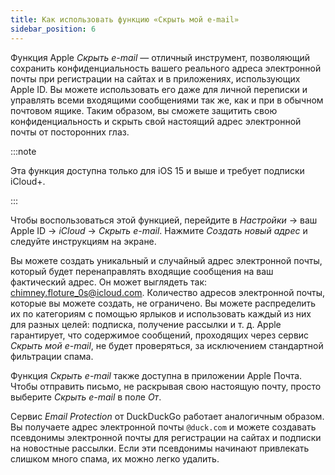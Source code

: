 ```yaml
---
title: Как использовать функцию «Скрыть мой e-mail»
sidebar_position: 6
---
```


Функция Apple *Скрыть e-mail* — отличный инструмент, позволяющий сохранить конфиденциальность вашего реального адреса электронной почты при регистрации на сайтах и в приложениях, использующих Apple ID. Вы можете использовать его даже для личной переписки и управлять всеми входящими сообщениями так же, как и при в обычном почтовом ящике. Таким образом, вы сможете защитить свою конфиденциальность и скрыть свой настоящий адрес электронной почты от посторонних глаз.

:::note

Эта функция доступна только для iOS 15 и выше и требует подписки iCloud+.

:::

Чтобы воспользоваться этой функцией, перейдите в *Настройки* → ваш Apple ID → *iCloud* → *Скрыть e-mail*. Нажмите *Создать новый адрес* и следуйте инструкциям на экране.

Вы можете создать уникальный и случайный адрес электронной почты, который будет перенаправлять входящие сообщения на ваш фактический адрес. Он может выглядеть так: chimney.floture_0s@icloud.com. Количество адресов электронной почты, которые вы можете создать, не ограничено. Вы можете распределить их по категориям с помощью ярлыков и использовать каждый из них для разных целей: подписка, получение рассылки и т. д. Apple гарантирует, что содержимое сообщений, проходящих через сервис *Скрыть мой e-mail*, не будет проверяться, за исключением стандартной фильтрации спама.

Функция *Скрыть e-mail* также доступна в приложении Apple Почта. Чтобы отправить письмо, не раскрывая свою настоящую почту, просто выберите *Скрыть e-mail* в поле *От*.

Сервис *Email Protection* от DuckDuckGo работает аналогичным образом. Вы получаете адрес электронной почты `@duck.com` и можете создавать псевдонимы электронной почты для регистрации на сайтах и подписки на новостные рассылки. Если эти псевдонимы начинают привлекать слишком много спама, их можно легко удалить.
